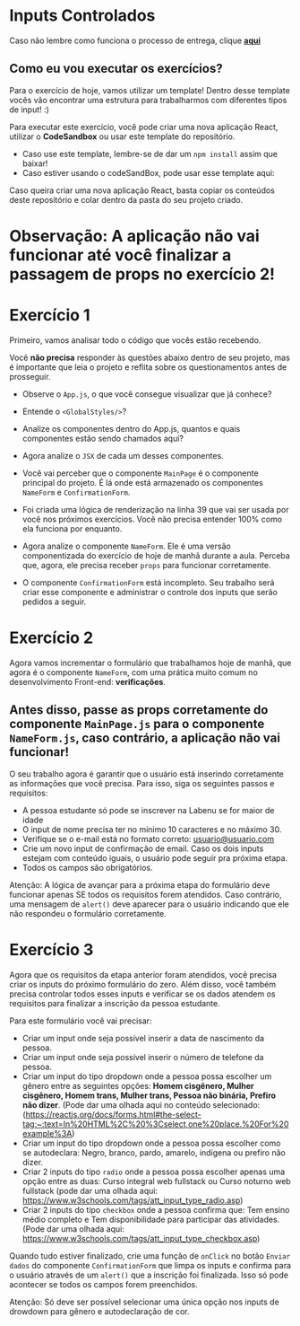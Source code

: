# Inputs Controlados

Caso não lembre como funciona o processo de entrega, clique [**aqui**](https://github.com/labenuexercicios/instrucoes-entrega)


## Como eu vou executar os exercícios?
Para o exercício de hoje, vamos utilizar um template! Dentro desse template vocês vão encontrar uma estrutura para trabalharmos com diferentes tipos de input! :) 


Para executar este exercício, você pode criar uma nova aplicação React, utilizar o **CodeSandbox** ou usar este template do repositório.
- Caso use este template, lembre-se de dar um `npm install` assim que baixar! 
- Caso estiver usando o codeSandBox, pode usar esse template aqui: 

Caso queira criar uma nova aplicação React, basta copiar os conteúdos deste repositório e colar dentro da pasta do seu projeto criado.

# **Observação: A aplicação não vai funcionar até você finalizar a passagem de props no exercício 2!**

# Exercício 1

Primeiro, vamos analisar todo o código que vocês estão recebendo.

Você **não precisa** responder às questões abaixo dentro de seu projeto, mas é importante que leia o projeto e reflita sobre os questionamentos antes de prosseguir.

- Observe o `App.js`, o que você consegue visualizar que já conhece? 
- Entende o `<GlobalStyles/>`?
- Analize os componentes dentro do App.js, quantos e quais componentes estão sendo chamados aqui?

- Agora analize o `JSX` de cada um desses componentes.
- Você vai perceber que o componente `MainPage` é o componente principal do projeto. É lá onde está armazenado os componentes `NameForm` e `ConfirmationForm`. 
- Foi criada uma lógica de renderização na linha 39 que vai ser usada por você nos próximos exercícios. Você não precisa entender 100% como ela funciona por enquanto.
- Agora analize o componente `NameForm`. Ele é uma versão componentizada do exercício de hoje de manhã durante a aula. Perceba que, agora, ele precisa receber `props` para funcionar corretamente.
- O componente `ConfirmationForm` está incompleto. Seu trabalho será criar esse componente e administrar o controle dos inputs que serão pedidos a seguir.


# Exercício 2

Agora vamos incrementar o formulário que trabalhamos hoje de manhã, que agora é o componente `NameForm`, com uma prática muito comum no desenvolvimento Front-end: **verificações**. 
## **Antes disso, passe as props corretamente do componente `MainPage.js` para o componente `NameForm.js`, caso contrário, a aplicação não vai funcionar!**
O seu trabalho agora é garantir que o usuário está inserindo corretamente as informações que você precisa. Para isso, siga os seguintes passos e requisitos:

- A pessoa estudante só pode se inscrever na Labenu se for maior de idade
- O input de nome precisa ter no mínimo 10 caracteres e no máximo 30.
- Verifique se o e-mail está no formato correto: usuario@usuario.com
- Crie um novo input de confirmação de email. Caso os dois inputs estejam com conteúdo iguais, o usuário pode seguir pra próxima etapa. 
- Todos os campos são obrigatórios.

Atenção: A lógica de avançar para a próxima etapa do formulário deve funcionar apenas SE todos os requisitos forem atendidos. Caso contrário, uma mensagem de `alert()` deve aparecer para o usuário indicando que ele não respondeu o formulário corretamente.

# Exercício 3

Agora que os requisitos da etapa anterior foram atendidos, você precisa criar os inputs do próximo formulário do zero. Além disso, você também precisa controlar todos esses inputs e verificar se os dados atendem os requisitos para finalizar a inscrição da pessoa estudante. 

Para este formulário você vai precisar: 

- Criar um input onde seja possível inserir a data de nascimento da pessoa.
- Criar um input onde seja possível inserir o número de telefone da pessoa.
- Criar um input do tipo dropdown onde a pessoa possa escolher um gênero entre as seguintes opções: **Homem cisgênero, Mulher cisgênero, Homem trans, Mulher trans, Pessoa não binária, Prefiro não dizer**. (Pode dar uma olhada aqui no conteúdo selecionado: (https://reactjs.org/docs/forms.html#the-select-tag:~:text=In%20HTML%2C%20%3Cselect,one%20place.%20For%20example%3A)
- Criar um input do tipo dropdown onde a pessoa possa escolher como se autodeclara: Negro, branco, pardo, amarelo, indígena ou prefiro não dizer.
- Criar 2 inputs do tipo `radio` onde a pessoa possa escolher apenas uma opção entre as duas: Curso integral web fullstack ou Curso noturno web fullstack (pode dar uma olhada aqui: https://www.w3schools.com/tags/att_input_type_radio.asp)
- Criar 2 inputs do tipo `checkbox` onde a pessoa confirma que: Tem ensino médio completo e Tem disponibilidade para participar das atividades. (Pode dar uma olhada aqui: https://www.w3schools.com/tags/att_input_type_checkbox.asp)


Quando tudo estiver finalizado, crie uma função de `onClick` no botão `Enviar dados` do componente `ConfirmationForm` que limpa os inputs e confirma para o usuário através de um `alert()` que a inscrição foi finalizada. Isso só pode acontecer se todos os campos forem preenchidos.

Atenção: Só deve ser possível selecionar uma única opção nos inputs de drowdown para gênero e autodeclaração de cor.
